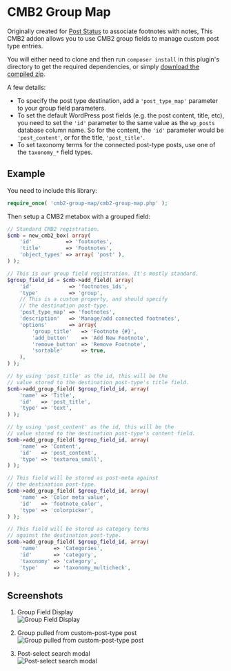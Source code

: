 CMB2 Group Map
======================

Originally created for [Post Status](https://poststatus.com/) to associate footnotes with notes, This CMB2 addon allows you to use CMB2 group fields to manage custom post type entries.

You will either need to clone and then run `composer install` in this plugin's directory to get the required dependencies, or simply [download the compiled zip](https://github.com/zao-web/cmb2-group-map/raw/master/cmb2-group-map.zip).

A few details:

* To specify the post type destination, add a `'post_type_map'` parameter to your group field parameters.
* To set the default WordPress post fields (e.g. the post content, title, etc), you need to set the `'id'` parameter to the same value as the `wp_posts` database column name. So for the content,  the `'id'` parameter would be `'post_content'`, or for the title, `'post_title'`.
* To set taxonomy terms for the connected post-type posts, use one of the `taxonomy_*` field types.

## Example

You need to include this library:
```php
require_once( 'cmb2-group-map/cmb2-group-map.php' );
```

Then setup a CMB2 metabox with a grouped field:
```php
// Standard CMB2 registration.
$cmb = new_cmb2_box( array(
	'id'           => 'footnotes',
	'title'        => 'Footnotes',
	'object_types' => array( 'post' ),
) );

// This is our group field registration. It's mostly standard.
$group_field_id = $cmb->add_field( array(
	'id'            => 'footnotes_ids',
	'type'          => 'group',
	// This is a custom property, and should specify
	// the destination post-type.
	'post_type_map' => 'footnotes',
	'description'   => 'Manage/add connected footnotes',
	'options'       => array(
		'group_title'   => 'Footnote {#}',
		'add_button'    => 'Add New Footnote',
		'remove_button' => 'Remove Footnote',
		'sortable'      => true,
	),
) );

// by using 'post_title' as the id, this will be the
// value stored to the destination post-type's title field.
$cmb->add_group_field( $group_field_id, array(
	'name' => 'Title',
	'id'   => 'post_title',
	'type' => 'text',
) );

// by using 'post_content' as the id, this will be the
// value stored to the destination post-type's content field.
$cmb->add_group_field( $group_field_id, array(
	'name' => 'Content',
	'id'   => 'post_content',
	'type' => 'textarea_small',
) );

// This field will be stored as post-meta against
// the destination post-type.
$cmb->add_group_field( $group_field_id, array(
	'name' => 'Color meta value',
	'id'   => 'footnote_color',
	'type' => 'colorpicker',
) );

// This field will be stored as category terms
// against the destination post-type.
$cmb->add_group_field( $group_field_id, array(
	'name'     => 'Categories',
	'id'       => 'category',
	'taxonomy' => 'category',
	'type'     => 'taxonomy_multicheck',
) );
```

## Screenshots

1. Group Field Display  
![Group Field Display](https://bytebucket.org/jtsternberg/cmb2-group-map/raw/34a20a8e0d31e0e3cc426f50ac05ee5cb19f52ce/screenshot-1.png?token=93e9beb2afc23a2ca5e7f48cf804a2672b60590e)

2. Group pulled from custom-post-type post  
![Group pulled from custom-post-type post](https://bytebucket.org/jtsternberg/cmb2-group-map/raw/34a20a8e0d31e0e3cc426f50ac05ee5cb19f52ce/screenshot-2.png?token=73ef0c95689064f2ce20990d8153ced4481093ee)

3. Post-select search modal  
![Post-select search modal](https://bytebucket.org/jtsternberg/cmb2-group-map/raw/34a20a8e0d31e0e3cc426f50ac05ee5cb19f52ce/screenshot-3.png?token=9fce8df6e720382cd5d2145257fe283d372ddd62)
